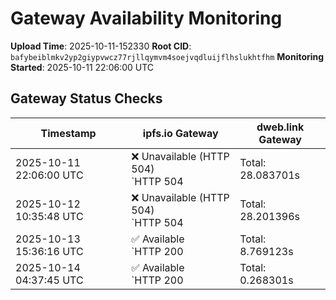 # Gateway Availability Monitoring

**Upload Time**: 2025-10-11-152330
**Root CID**: `bafybeiblmkv2yp2giypvwcz77rjllqymvm4soejvqdluijflhslukhtfhm`
**Monitoring Started**: 2025-10-11 22:06:00 UTC

## Gateway Status Checks

| Timestamp | ipfs.io Gateway | dweb.link Gateway |
|-----------|-----------------|-------------------|
| 2025-10-11 22:06:00 UTC | ❌ Unavailable (HTTP 504)<br>`HTTP 504 | Total: 28.083701s | DNS: 0.009973s | Connect: 0.016063s | Transfer: 28.083612s | Size: 148 bytes` | ❌ Unavailable (HTTP 504)<br>`HTTP 504 | Total: 28.118414s | DNS: 0.032396s | Connect: 0.038520s | Transfer: 28.118343s | Size: 148 bytes` |
| 2025-10-12 10:35:48 UTC | ❌ Unavailable (HTTP 504)<br>`HTTP 504 | Total: 28.201396s | DNS: 0.110718s | Connect: 0.112375s | Transfer: 28.201315s | Size: 148 bytes` | ❌ Unavailable (HTTP 504)<br>`HTTP 504 | Total: 28.116688s | DNS: 0.024183s | Connect: 0.026612s | Transfer: 28.116610s | Size: 148 bytes` |
| 2025-10-13 15:36:16 UTC | ✅ Available<br>`HTTP 200 | Total: 8.769123s | DNS: 0.197451s | Connect: 0.212909s | Transfer: 8.767546s | Size: 50098 bytes` | ✅ Available<br>`HTTP 200 | Total: 6.014852s | DNS: 0.039244s | Connect: 0.054616s | Transfer: 6.014389s | Size: 50098 bytes` |
| 2025-10-14 04:37:45 UTC | ✅ Available<br>`HTTP 200 | Total: 0.268301s | DNS: 0.189869s | Connect: 0.192620s | Transfer: 0.267957s | Size: 50098 bytes` | ✅ Available<br>`HTTP 200 | Total: 0.113596s | DNS: 0.052595s | Connect: 0.054501s | Transfer: 0.113256s | Size: 50098 bytes` |
